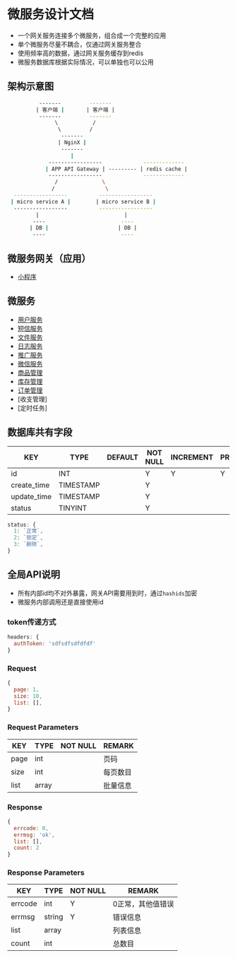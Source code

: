 # 微服务设计文档

- 一个网关服务连接多个微服务，组合成一个完整的应用
- 单个微服务尽量不耦合，仅通过网关服务整合
- 使用频率高的数据，通过网关服务缓存到redis
- 微服务数据库根据实际情况，可以单独也可以公用

## 架构示意图

```sh
          -------         -------
         | 客户端 |       | 客户端 |
          -------         -------
               \           /
                \         /
                 -------
                | NginX |
                 -------
                    |
             -----------------             -------------
            | APP API Gateway | --------- | redis cache |
             -----------------             -------------
               /              \
              /                \
  -----------------          -----------------
 | micro service A |        | micro service B |
  -----------------          -----------------
         |                           |
        ----                        ----
       | DB |                      | DB |
        ----                        ----
```

## 微服务网关（应用）

- [小程序](./app-wxapp.md)

## 微服务

- [用户服务](./service-user.md)
- [短信服务](./service-msg.md)
- [文件服务](./service-media.md)
- [日志服务](./service-log.md)
- [推广服务](./service-track.md)
- [微信服务](./service-wx.md)
- [商品管理](./service-product.md)
- [库存管理](./service-stock.md)
- [订单管理](./service-order.md)
- [收支管理]
- [定时任务]

## 数据库共有字段

| KEY         | TYPE      | DEFAULT | NOT NULL | INCREMENT | PRIMARY | FOREIGN | REMARK |
|-------------|-----------|---------|----------|-----------|---------|---------|--------|
| id          | INT       |         | Y        | Y         | Y       |         |        |
| create_time | TIMESTAMP |         | Y        |           |         |         |        |
| update_time | TIMESTAMP |         | Y        |           |         |         |        |
| status      | TINYINT   |         | Y        |           |         |         |        |

```js
status: {
  1: `正常`,
  2: `锁定`,
  3: `删除`,
}
```

## 全局API说明

- 所有内部id均不对外暴露，网关API需要用到时，通过`hashids`加密
- 微服务内部调用还是直接使用id

### token传递方式

```js
headers: {
  authToken: 'sdfsdfsdfdfdf'
}
```

### Request

```js
{
  page: 1,
  size: 10,
  list: [],
}
```

### Request Parameters

| KEY  | TYPE  | NOT NULL | REMARK |
|------|-------|----------|--------|
| page | int   |          | 页码     |
| size | int   |          | 每页数目   |
| list | array |          | 批量信息   |

### Response

```js
{
  errcode: 0,
  errmsg: 'ok',
  list: [],
  count: 2
}
```

### Response Parameters

| KEY     | TYPE   | NOT NULL | REMARK    |
|---------|--------|----------|-----------|
| errcode | int    | Y        | 0正常，其他值错误 |
| errmsg  | string | Y        | 错误信息      |
| list    | array  |          | 列表信息      |
| count   | int    |          | 总数目       |
